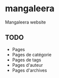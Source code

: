 # mangaleera
Mangaleera website

## TODO
* Pages
* Pages de catégorie
* Pages de tags
* Pages d'auteur
* Pages d'archives
